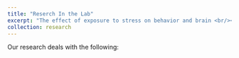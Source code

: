 ```yaml
---
title: "Reserch In the Lab"
excerpt: "The effect of exposure to stress on behavior and brain <br/><img src='/images/stress_img.jpeg'>"
collection: research
---
```


Our research deals with the following:
